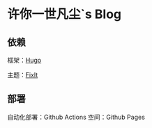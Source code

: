 # 许你一世凡尘`s Blog

## 依赖
框架：[Hugo](https://github.com/gohugoio/hugo)

主题：[FixIt](https://github.com/hugo-fixit/FixIt)

## 部署
自动化部署：Github Actions
空间：Github Pages
